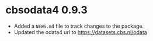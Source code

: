 # cbsodata4 0.9.3

* Added a `NEWS.md` file to track changes to the package.
* Updated the odata4 url to https://datasets.cbs.nl/odata 
